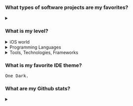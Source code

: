 ### What types of software projects are my favorites?

<details>
  <summary></summary>
  
1. **Libraries** (any language)
  
2. **iOS Apps** (native)
  
3. **Games** (in Godot)
  
4. **Electronics** (Arduino/ESP8266)
  
</details>

### What is my level?

<details>
  <summary>iOS world</summary>
  
  <samp>█████████████████░░░ UIKit</samp> 
    
  <samp>█████████████░░░░░░░ SwiftUI</samp>
    
  <samp>███████████████████░ Swift</samp>
    
  <samp>█████████░░░░░░░░░░░ Objective-C</samp>
    
  <samp>████████████████████ MVC</samp>
    
  <samp>███████████████████░ MVVM+C Architecture</samp>
    
  <samp>█████████████████░░░ Redux-like SwiftUI Architecture</samp>
    
  <samp>██████████████████░░ RxSwift</samp>
    
  <samp>████████████████░░░░ Combine</samp>
    
  <samp>██████████████░░░░░░ MapKit</samp>
    
  <samp>███████████████░░░░░ Alamofire</samp>
    
  <samp>█████████████░░░░░░░ CoreData</samp>
    
  <samp>████████░░░░░░░░░░░░ Realm</samp>
</details>

<details>
  <summary>Programming Languages</summary>
  
  1. <samp>███████████████████░ Swift</samp> 
  2. <samp>███████████████████░ Python</samp> 
  3. <samp>████████████████░░░░ C++</samp> 
  4. <samp>████████████████░░░░ C</samp> 
  5. <samp>████████████████░░░░ C#</samp> 
  6. <samp>████████████████░░░░ Lua</samp> 
  7. <samp>████████████████░░░░ PHP</samp> 
  8. <samp>███████████████░░░░░ GDScript</samp> 
  9. <samp>███████████████░░░░░ Java</samp>
  10. <samp>██████████░░░░░░░░░░ Bash</samp> 
  11. <samp>█████████░░░░░░░░░░░ Objective-C</samp> 
  12. <samp>████████░░░░░░░░░░░░ Javascript</samp> 
  13. <samp>███████░░░░░░░░░░░░░ Kotlin</samp> 
  14. <samp>██████░░░░░░░░░░░░░░ 8086 Assembly</samp> 
  15. <samp>████░░░░░░░░░░░░░░░░ Haskell</samp> 
  16. <samp>███░░░░░░░░░░░░░░░░░ R</samp> 
  17. <samp>██░░░░░░░░░░░░░░░░░░ Scheme</samp> 
  18. <samp>█░░░░░░░░░░░░░░░░░░░ Stata</samp> 
  19. <samp>█░░░░░░░░░░░░░░░░░░░ Solidity</samp> 
</details>

<details>
  <summary>Tools, Technologies, Frameworks</summary>
  
  <samp>███████████████████░ Git</samp>
  
  ### Mobile
  <samp>███████████████████░ iOS Native Framework Stack</samp>
  
  <samp>██████████░░░░░░░░░░ Android Native Framework Stack</samp>
  
  <samp>███████████████░░░░░ Xamarin.Native</samp>
  
  <samp>░░░░░░░░░░░░░░░░░░░░ Xamarin.Forms</samp>
  
  <samp>████████░░░░░░░░░░░░ Corona SDK</samp>
  
  ### Game Engines
  <samp>██████████████░░░░░░ Godot</samp>
  
  <samp>██████░░░░░░░░░░░░░░ Unreal</samp>
  
  <samp>█░░░░░░░░░░░░░░░░░░░ Unity</samp>
  
  ### Web
  <samp>███████████░░░░░░░░░ LAMP Stack</samp>
  
  <samp>█████████████████░░░ MySQL</samp>
  
  <samp>██████████░░░░░░░░░░ jQuery</samp>
  
  <samp>██████░░░░░░░░░░░░░░ React</samp>
  
</details>

### What is my favorite IDE theme?

<samp>One Dark.</samp>

### What are my Github stats?

<details>
  <summary></summary>
  
  [![Top Langs](https://github-readme-stats.vercel.app/api/top-langs/?username=allexks&theme=merko&langs_count=10&layout=compact)](https://github.com/anuraghazra/github-readme-stats)
  [![Alexander's github stats](https://github-readme-stats.vercel.app/api?username=allexks&theme=merko)](https://github.com/anuraghazra/github-readme-stats)</details>
